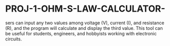 # PROJ-1-OHM-S-LAW-CALCULATOR-
sers can input any two values among voltage (V), current (I), and resistance (R), and the program will calculate and display the third value. This tool can be useful for students, engineers, and hobbyists working with electronic circuits.
